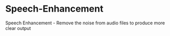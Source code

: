 # Speech-Enhancement
Speech Enhancement - Remove the noise from audio files to produce more clear output
